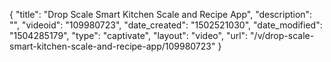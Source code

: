 {
    "title": "Drop Scale Smart Kitchen Scale and Recipe App",
    "description": "",
    "videoid": "109980723",
    "date_created": "1502521030",
    "date_modified": "1504285179",
    "type": "captivate",
    "layout": "video",
    "url": "\/v\/drop-scale-smart-kitchen-scale-and-recipe-app\/109980723"
}